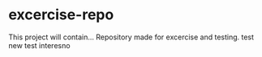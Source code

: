 # excercise-repo
This project will contain...
Repository made for excercise and testing.
test
new test
interesno